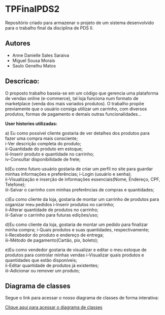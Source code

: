 # TPFinalPDS2
Repositório criado para armazenar o projeto de um sistema desenvolvido para o trabalho final da disciplina de PDS II.

## Autores
- Anne Danielle Sales Saraiva 
- Miguel Sousa Morais
- Saulo Genelhu Matos

## Descricao:
 O proposto trabalho baseia-se em um código que gerencia uma plataforma de vendas online (e-commerce), tal loja funciona num formato de marketplace (venda dos mais variados produtos). O trabalho propõe previamente que o usuário consiga utilizar um carrinho, com diversos produtos, formas de pagamento e demais outras funcionalidades…

**User histories utilizadas:**

a) Eu como possível cliente gostaria de ver detalhes dos produtos para fazer uma compra mais consciente;  
i-Ver descrição completa do produto;  
ii-Quantidade do produto em estoque;  
iii-Inserir produto e quantidade no carrinho;  
iv-Consultar disponibilidade de frete;  

b)Eu como futuro usuário gostaria de criar um perfil no site para guardar minhas informações e preferências;
i-Login (usuário e senha);  
ii-Visualização e inserção de informações essenciais(Nome, Endereço, CPF, Telefone);  
iii-Salvar o carrinho com minhas preferências de compras e quantidades;  

c)Eu como cliente da loja, gostaria de montar um carrinho de produtos para organizar meu pedidos
i-Inserir produtos no carrinho;  
ii-Alterar quantidade de produtos no carrinho;  
iii-Salvar o carrinho para futuras edições/uso;  

d)Eu como cliente da loja, gostaria de montar um pedido para finalizar minha compra;
i-Quais produtos e suas quantidades, respectivamente;  
ii-Recebedor do produto e endereço de entrega;  
iii-Método de pagamento(Cartão, pix, boleto);  


e)Eu como vendedor gostaria de visualizar e editar o meu estoque de produtos para controlar minhas vendas
i-Visualizar quais produtos e quantidades que estão disponíveis;  
ii-Editar quantidade de produtos já existentes;  
iii-Adicionar ou remover um produto;  

## Diagrama de classes
Segue o link para acessar o nosso diagrama de classes de forma interativa:  

[Clique aqui para acessar o diagrama de classes](https://app.diagrams.net/#G1bF9o_KUhCVYBYQYlOPGzxsOjcseLsnDg)


